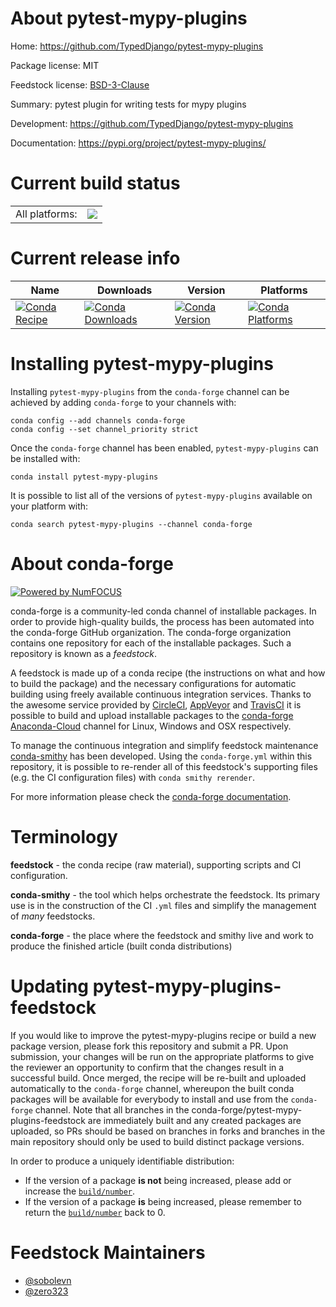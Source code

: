About pytest-mypy-plugins
=========================

Home: https://github.com/TypedDjango/pytest-mypy-plugins

Package license: MIT

Feedstock license: [BSD-3-Clause](https://github.com/conda-forge/pytest-mypy-plugins-feedstock/blob/master/LICENSE.txt)

Summary: pytest plugin for writing tests for mypy plugins

Development: https://github.com/TypedDjango/pytest-mypy-plugins

Documentation: https://pypi.org/project/pytest-mypy-plugins/

Current build status
====================


<table><tr><td>All platforms:</td>
    <td>
      <a href="https://dev.azure.com/conda-forge/feedstock-builds/_build/latest?definitionId=14168&branchName=master">
        <img src="https://dev.azure.com/conda-forge/feedstock-builds/_apis/build/status/pytest-mypy-plugins-feedstock?branchName=master">
      </a>
    </td>
  </tr>
</table>

Current release info
====================

| Name | Downloads | Version | Platforms |
| --- | --- | --- | --- |
| [![Conda Recipe](https://img.shields.io/badge/recipe-pytest--mypy--plugins-green.svg)](https://anaconda.org/conda-forge/pytest-mypy-plugins) | [![Conda Downloads](https://img.shields.io/conda/dn/conda-forge/pytest-mypy-plugins.svg)](https://anaconda.org/conda-forge/pytest-mypy-plugins) | [![Conda Version](https://img.shields.io/conda/vn/conda-forge/pytest-mypy-plugins.svg)](https://anaconda.org/conda-forge/pytest-mypy-plugins) | [![Conda Platforms](https://img.shields.io/conda/pn/conda-forge/pytest-mypy-plugins.svg)](https://anaconda.org/conda-forge/pytest-mypy-plugins) |

Installing pytest-mypy-plugins
==============================

Installing `pytest-mypy-plugins` from the `conda-forge` channel can be achieved by adding `conda-forge` to your channels with:

```
conda config --add channels conda-forge
conda config --set channel_priority strict
```

Once the `conda-forge` channel has been enabled, `pytest-mypy-plugins` can be installed with:

```
conda install pytest-mypy-plugins
```

It is possible to list all of the versions of `pytest-mypy-plugins` available on your platform with:

```
conda search pytest-mypy-plugins --channel conda-forge
```


About conda-forge
=================

[![Powered by NumFOCUS](https://img.shields.io/badge/powered%20by-NumFOCUS-orange.svg?style=flat&colorA=E1523D&colorB=007D8A)](http://numfocus.org)

conda-forge is a community-led conda channel of installable packages.
In order to provide high-quality builds, the process has been automated into the
conda-forge GitHub organization. The conda-forge organization contains one repository
for each of the installable packages. Such a repository is known as a *feedstock*.

A feedstock is made up of a conda recipe (the instructions on what and how to build
the package) and the necessary configurations for automatic building using freely
available continuous integration services. Thanks to the awesome service provided by
[CircleCI](https://circleci.com/), [AppVeyor](https://www.appveyor.com/)
and [TravisCI](https://travis-ci.com/) it is possible to build and upload installable
packages to the [conda-forge](https://anaconda.org/conda-forge)
[Anaconda-Cloud](https://anaconda.org/) channel for Linux, Windows and OSX respectively.

To manage the continuous integration and simplify feedstock maintenance
[conda-smithy](https://github.com/conda-forge/conda-smithy) has been developed.
Using the ``conda-forge.yml`` within this repository, it is possible to re-render all of
this feedstock's supporting files (e.g. the CI configuration files) with ``conda smithy rerender``.

For more information please check the [conda-forge documentation](https://conda-forge.org/docs/).

Terminology
===========

**feedstock** - the conda recipe (raw material), supporting scripts and CI configuration.

**conda-smithy** - the tool which helps orchestrate the feedstock.
                   Its primary use is in the construction of the CI ``.yml`` files
                   and simplify the management of *many* feedstocks.

**conda-forge** - the place where the feedstock and smithy live and work to
                  produce the finished article (built conda distributions)


Updating pytest-mypy-plugins-feedstock
======================================

If you would like to improve the pytest-mypy-plugins recipe or build a new
package version, please fork this repository and submit a PR. Upon submission,
your changes will be run on the appropriate platforms to give the reviewer an
opportunity to confirm that the changes result in a successful build. Once
merged, the recipe will be re-built and uploaded automatically to the
`conda-forge` channel, whereupon the built conda packages will be available for
everybody to install and use from the `conda-forge` channel.
Note that all branches in the conda-forge/pytest-mypy-plugins-feedstock are
immediately built and any created packages are uploaded, so PRs should be based
on branches in forks and branches in the main repository should only be used to
build distinct package versions.

In order to produce a uniquely identifiable distribution:
 * If the version of a package **is not** being increased, please add or increase
   the [``build/number``](https://docs.conda.io/projects/conda-build/en/latest/resources/define-metadata.html#build-number-and-string).
 * If the version of a package **is** being increased, please remember to return
   the [``build/number``](https://docs.conda.io/projects/conda-build/en/latest/resources/define-metadata.html#build-number-and-string)
   back to 0.

Feedstock Maintainers
=====================

* [@sobolevn](https://github.com/sobolevn/)
* [@zero323](https://github.com/zero323/)

